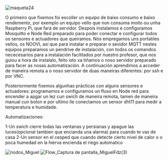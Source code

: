 ![maqueta24](https://github.com/MrTitan1107/Domotica/assets/171036155/52562977-c35a-4f7e-8ea3-6ef1f82257b3)

O primeiro que fixemos foi escoller un equipo de baixo consumo e baixo rendemento, por exemplo un equipo vello que non consuma moito ou unha Raspberry Pi, que fará de servidor. Despois instalamos e configuramos Mosquitto e Node Red preparado para poder conectar e configurar todos os sensores e actuadores que queiramos. Nós empregamos uns portatiles vellos, os NOOVI, así que para instalar e preparar o sevidor MQTT nestes equipos preparamos un pendrive de instalación, con todos os comandos nececesarios para a instalación facilitados por nuestro profesor, que nos guiou a hora de instalalo, feito isto xa tiñamos o noso servidor preparado para facer as nosas automatización. A continuación aprendimos a acceder de maneira remota a o noso servidor de duas maneiras diferentes: por ssh e por VNC. 

Posteriormente fixemos algunhas prácticas con alguns sensores e actuadores: programamos e configuramos un fluxo en Node red para encender a apgar un lez cun swich de maneira remota, tamen de maneira manual cun boton e por ultimo lle conectamos un sensor dht11 para medir a temperatura e humidade.  

Automatizaciones:

1-Un swich cierre todas las ventanas y persianas y apague las luces(opcional tambien que encianda una alarma) para cuando te vas de casa 
2-Un sensor en el cesped que cuando detecte cierto nivel de calor o o poca humedad en la hierva encienda el riego automatico

![nodos_Miguel](https://github.com/MrTitan1107/Domotica/assets/171036155/7fbf9cdd-20c0-4757-bf61-c0560ff48cbc)
![Flow_Captura de pantalla_MiguelFdz(3)](https://github.com/MrTitan1107/Domotica/assets/171036155/d27b856a-beee-4343-af98-f82f780a1af6)
